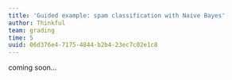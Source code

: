 ```yaml
---
title: 'Guided example: spam classification with Naive Bayes'
author: Thinkful
team: grading
time: 5
uuid: 06d376e4-7175-4844-b2b4-23ec7c02e1c8
---
```


coming soon...
